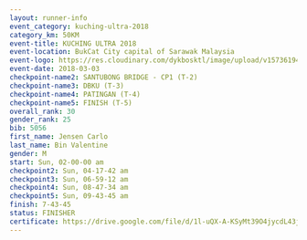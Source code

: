 ```yaml
--- 
layout: runner-info 
event_category: kuching-ultra-2018 
category_km: 50KM 
event-title: KUCHING ULTRA 2018 
event-location: BukCat City capital of Sarawak Malaysia 
event-logo: https://res.cloudinary.com/dykbosktl/image/upload/v1573619473/Logo/kuching-ultra-2018-logo_tlpvm5.png 
event-date: 2018-03-03 
checkpoint-name2: SANTUBONG BRIDGE - CP1 (T-2) 
checkpoint-name3: DBKU (T-3) 
checkpoint-name4: PATINGAN (T-4) 
checkpoint-name5: FINISH (T-5) 
overall_rank: 30
gender_rank: 25
bib: 5056
first_name: Jensen Carlo
last_name: Bin Valentine
gender: M
start: Sun, 02-00-00 am
checkpoint2: Sun, 04-17-42 am
checkpoint3: Sun, 06-59-12 am
checkpoint4: Sun, 08-47-34 am
checkpoint5: Sun, 09-43-45 am
finish: 7-43-45
status: FINISHER
certificate: https://drive.google.com/file/d/1l-uQX-A-KSyMt39O4jycdL43jFkZ0lo/view?usp=sharing","CERTIFICATE")
--- 
```

